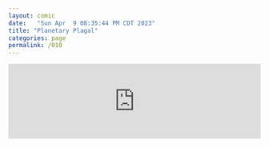 ```yaml
---
layout: comic
date:   "Sun Apr  9 08:35:44 PM CDT 2023"
title: "Planetary Plagal"
categories: page
permalink: /010
---
```

<iframe scrolling="no" id="hearthis_at_track_8692476" width="100%" height="150" src="https://app.hearthis.at/embed/8692476/transparent_black/?hcolor=&color=&style=2&block_size=2&block_space=1&background=1&waveform=0&cover=0&autoplay=0&css=" frameborder="0" allowtransparency allow="autoplay"><p>Listen to <a href="https://hearthis.at/todiaspora/planetary-plagal/" target="_blank">Planetary Plagal</a> <span>by</span><a href="https://hearthis.at/todiaspora/" target="_blank" >ToDiaspora</a> <span>on</span> <a href="https://hearthis.at/" target="_blank">hearthis.at</a></p></iframe>

